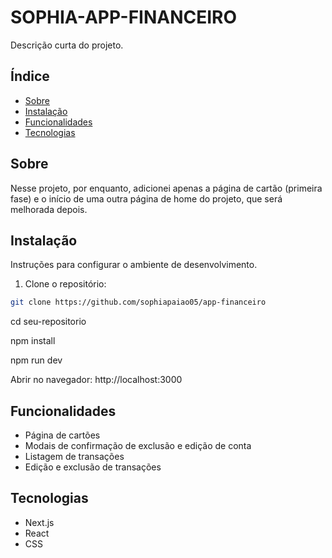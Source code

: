 # SOPHIA-APP-FINANCEIRO

Descrição curta do projeto.

## Índice

- [Sobre](#sobre)
- [Instalação](#instalação)
- [Funcionalidades](#funcionalidades)
- [Tecnologias](#tecnologias)

## Sobre

Nesse projeto, por enquanto, adicionei apenas a página de cartão (primeira fase) e o início de uma outra página de home do projeto, que será melhorada depois.

## Instalação

Instruções para configurar o ambiente de desenvolvimento.

1. Clone o repositório:

```bash
git clone https://github.com/sophiapaiao05/app-financeiro
```
cd seu-repositorio

npm install

npm run dev

Abrir no navegador: http://localhost:3000
## Funcionalidades

- Página de cartões
- Modais de confirmação de exclusão e edição de conta
- Listagem de transações
- Edição e exclusão de transações

## Tecnologias
- Next.js
- React
- CSS
